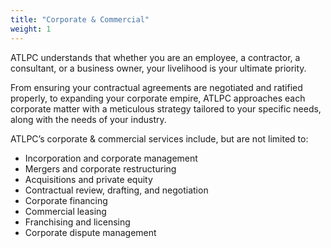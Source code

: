 ```yaml
---
title: "Corporate & Commercial"
weight: 1
---
```


ATLPC understands that whether you are an employee, a contractor, a consultant, or a business owner, your livelihood is your ultimate priority. 

From ensuring your contractual agreements are negotiated and ratified properly, to expanding your corporate empire, ATLPC approaches each corporate matter with a meticulous strategy tailored to your specific needs, along with the needs of your industry.

ATLPC’s corporate & commercial services include, but are not limited to:
* Incorporation and corporate management
* Mergers and corporate restructuring
* Acquisitions and private equity
* Contractual review, drafting, and negotiation
* Corporate financing 
* Commercial leasing
* Franchising and licensing
* Corporate dispute management